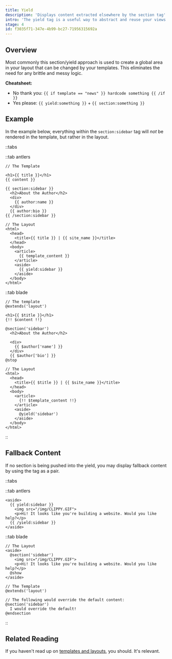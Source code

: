 ```yaml
---
title: Yield
description: 'Displays content extracted elsewhere by the section tag'
intro: 'The yield tag is a useful way to abstract and reuse your views by displaying content or markup extracted in a template by the [section tag](/tags/section).'
stage: 4
id: f3035f71-347e-4b99-bc27-71956315692a
---
```

## Overview

Most commonly this section/yield approach is used to create a global area in your layout that can be changed by your templates. This eliminates the need for any brittle and messy logic.

**Cheatsheet:**

- <span class="text-red font-bold">No thank you:</span> `{{ if template == "news" }} hardcode something {{ /if }}`
- <span class="text-green font-bold">Yes please:</span> `{{ yield:something }}` + `{{ section:something }}`

## Example

In the example below, everything within the `section:sidebar` tag will _not_ be rendered in the template, but rather in the layout.

::tabs

::tab antlers
```antlers
// The Template

<h1>{{ title }}</h1>
{{ content }}

{{ section:sidebar }}
  <h2>About the Author</h2>
  <div>
    {{ author:name }}
  </div>
  {{ author:bio }}
{{ /section:sidebar }}
```

```
// The Layout
<html>
  <head>
    <title>{{ title }} | {{ site_name }}</title>
  </head>
  <body>
    <article>
      {{ template_content }}
    </article>
    <aside>
      {{ yield:sidebar }}
    </aside>
  </body>
</html>
```
::tab blade
```blade
// The template
@extends('layout')

<h1>{{ $title }}</h1>
{!! $content !!}

@section('sidebar')
  <h2>About the Author</h2>

  <div>
    {{ $author['name'] }}
  </div>
  {{ $author['bio'] }}
@stop
```

```blade
// The Layout
<html>
  <head>
    <title>{{ $title }} | {{ $site_name }}</title>
  </head>
  <body>
    <article>
      {!! $template_content !!}
    </article>
    <aside>
      @yield('sidebar')
    </aside>
  </body>
</html>
```
::


## Fallback Content

If no section is being pushed into the yield, you may display fallback content by using the tag as a pair.

::tabs

::tab antlers
```antlers
<aside>
  {{ yield:sidebar }}
    <img src="/img/CLIPPY.GIF">
    <p>Hi! It looks like you're building a website. Would you like help?</p>
  {{ /yield:sidebar }}
</aside>
```
::tab blade
```blade
// The Layout
<aside>
  @section('sidebar')
    <img src="/img/CLIPPY.GIF">
    <p>Hi! It looks like you're building a website. Would you like help?</p>
  @show
</aside>
```

```blade
// The Template
@extends('layout')

// The following would override the default content:
@section('sidebar')
  I would override the default!
@endsection
```
::

## Related Reading

If you haven't read up on [templates and layouts](/views), you should. It's relevant.


[yield_tag]: /tags/yield
